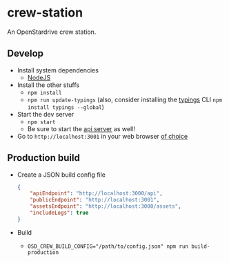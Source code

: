 # crew-station
An OpenStardrive crew station.


## Develop

- Install system dependencies
    - [NodeJS](https://nodejs.org/en/)
- Install the other stuffs
    - `npm install`
    - `npm run update-typings`  (also, consider installing the [typings](https://github.com/typings/typings) CLI `npm install typings --global`)
- Start the dev server
    - `npm start`
    - Be sure to start the [api server](https://github.com/openstardrive/server) as well!
- Go to `http://localhost:3001` in your web browser [of choice](https://www.google.com/chrome/browser/desktop/)

## Production build

- Create a JSON build config file

    ```json
    {
        "apiEndpoint": "http://localhost:3000/api",
        "publicEndpoint": "http://localhost:3001",
        "assetsEndpoint": "http://localhost:3000/assets",
        "includeLogs": true
    }
    ```

- Build
    - `OSD_CREW_BUILD_CONFIG="/path/to/config.json" npm run build-production`